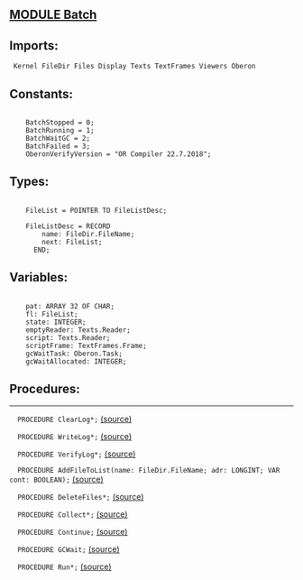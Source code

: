
## [MODULE Batch](https://github.com/io-core/System/blob/main/Batch.Mod)

  ## Imports:
` Kernel FileDir Files Display Texts TextFrames Viewers Oberon`

  ## Constants:
```

    BatchStopped = 0;
    BatchRunning = 1;
    BatchWaitGC = 2;
    BatchFailed = 3;
    OberonVerifyVersion = "OR Compiler 22.7.2018";

```
  ## Types:
```

    FileList = POINTER TO FileListDesc;

    FileListDesc = RECORD
        name: FileDir.FileName;
        next: FileList;
      END;

```
## Variables:
```

    pat: ARRAY 32 OF CHAR;
    fl: FileList;
    state: INTEGER;
    emptyReader: Texts.Reader;
    script: Texts.Reader;
    scriptFrame: TextFrames.Frame;
    gcWaitTask: Oberon.Task;
    gcWaitAllocated: INTEGER;

```
## Procedures:
---

`  PROCEDURE ClearLog*;` [(source)](https://github.com/io-core/System/blob/main/Batch.Mod#L33)


`  PROCEDURE WriteLog*;` [(source)](https://github.com/io-core/System/blob/main/Batch.Mod#L41)


`  PROCEDURE VerifyLog*;` [(source)](https://github.com/io-core/System/blob/main/Batch.Mod#L74)


`  PROCEDURE AddFileToList(name: FileDir.FileName; adr: LONGINT; VAR cont: BOOLEAN);` [(source)](https://github.com/io-core/System/blob/main/Batch.Mod#L123)


`  PROCEDURE DeleteFiles*;` [(source)](https://github.com/io-core/System/blob/main/Batch.Mod#L150)


`  PROCEDURE Collect*;` [(source)](https://github.com/io-core/System/blob/main/Batch.Mod#L174)


`  PROCEDURE Continue;` [(source)](https://github.com/io-core/System/blob/main/Batch.Mod#L180)


`  PROCEDURE GCWait;` [(source)](https://github.com/io-core/System/blob/main/Batch.Mod#L214)


`  PROCEDURE Run*;` [(source)](https://github.com/io-core/System/blob/main/Batch.Mod#L230)

